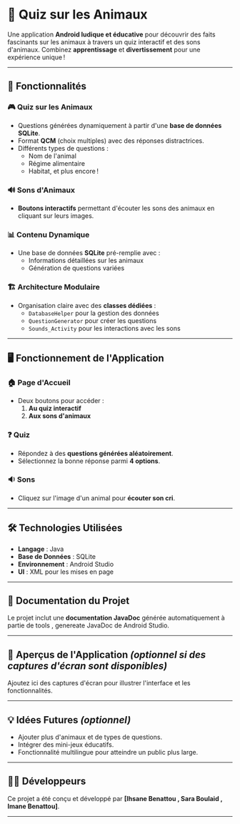 # 🐾 Quiz sur les Animaux  
Une application **Android ludique et éducative** pour découvrir des faits fascinants sur les animaux à travers un quiz interactif et des sons d'animaux. Combinez **apprentissage** et **divertissement** pour une expérience unique !  

---

## 🚀 Fonctionnalités  
### 🎮 Quiz sur les Animaux  
- Questions générées dynamiquement à partir d'une **base de données SQLite**.  
- Format **QCM** (choix multiples) avec des réponses distractrices.  
- Différents types de questions :  
  - Nom de l'animal  
  - Régime alimentaire  
  - Habitat, et plus encore !  

### 🔊 Sons d'Animaux  
- **Boutons interactifs** permettant d'écouter les sons des animaux en cliquant sur leurs images.  

### 📊 Contenu Dynamique  
- Une base de données **SQLite** pré-remplie avec :  
  - Informations détaillées sur les animaux  
  - Génération de questions variées  

### 🏗️ Architecture Modulaire  
- Organisation claire avec des **classes dédiées** :  
  - `DatabaseHelper` pour la gestion des données  
  - `QuestionGenerator` pour créer les questions  
  - `Sounds_Activity` pour les interactions avec les sons  

---

## 🖥️ Fonctionnement de l'Application  
### 🏠 Page d'Accueil  
- Deux boutons pour accéder :  
  1. **Au quiz interactif**  
  2. **Aux sons d'animaux**  

### ❓ Quiz  
- Répondez à des **questions générées aléatoirement**.  
- Sélectionnez la bonne réponse parmi **4 options**.  

### 🔉 Sons  
- Cliquez sur l'image d'un animal pour **écouter son cri**.  

---

## 🛠️ Technologies Utilisées  
- **Langage** : Java  
- **Base de Données** : SQLite  
- **Environnement** : Android Studio  
- **UI** : XML pour les mises en page  

---

## 📂 Documentation du Projet  
Le projet inclut une **documentation JavaDoc** générée automatiquement à partie de tools , genereate JavaDoc de Android Studio.

---

## 📸 Aperçus de l'Application *(optionnel si des captures d'écran sont disponibles)*  
Ajoutez ici des captures d'écran pour illustrer l'interface et les fonctionnalités.

---

## 💡 Idées Futures *(optionnel)*  
- Ajouter plus d'animaux et de types de questions.  
- Intégrer des mini-jeux éducatifs.  
- Fonctionnalité multilingue pour atteindre un public plus large.  

---

## 🧑‍💻   Développeurs 
Ce projet a été conçu et développé par **[Ihsane Benattou , Sara Boulaid , Imane Benattou]**.  

---
